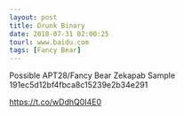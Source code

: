 ```yaml
---
layout: post
title: Drunk Binary
date: 2018-07-31 02:00:25
tourl: www.baidu.com
tags: [Fancy Bear]
---
```

Possible APT28/Fancy Bear Zekapab Sample
191ec5d12bf4fbca8c15239e2b34e291

https://t.co/wDdhQ0I4E0